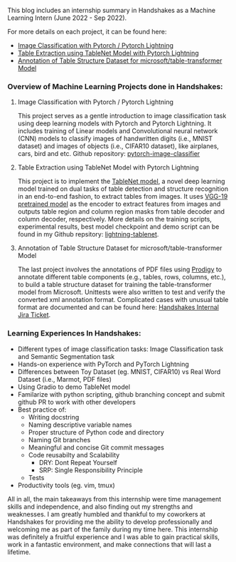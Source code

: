 This blog includes an internship summary in Handshakes as a Machine Learning Intern (June 2022 - Sep 2022). 

For more details on each project, it can be found here:  
  - [Image Classification with Pytorch / Pytorch Lightning](https://claudiamohh.github.io/2022/06/28/Image-Classification-with-Pytorch.html)
  - [Table Extraction using TableNet Model with Pytorch Lightning](https://claudiamohh.github.io/2022/08/30/Table-Extraction-using-TableNet-Model-with-Pytorch-Lightning.html)
  - [Annotation of Table Structure Dataset for microsoft/table-transformer Model](https://claudiamohh.github.io/2022/09/23/Annotation-of-Table-Structure-Dataset-for-table-transformor-model.html)

### Overview of Machine Learning Projects done in Handshakes: 
  1. Image Classification with Pytorch / Pytorch Lightning 
     
      This project serves as a gentle introduction to image classification task using deep learning models with Pytorch and Pytorch Lightning. It includes training of Linear models and Convolutional neural network (CNN) models to classify images of handwritten digits (i.e., MNIST dataset) and images of objects (i.e., CIFAR10 dataset), like airplanes, cars, bird and etc. Github repository: [pytorch-image-classifier](https://github.com/claudiamohh/pytorch-image-classifier)

  2. Table Extraction using TableNet Model with Pytorch Lightning

      This project is to implement the [TableNet model](https://arxiv.org/abs/2001.01469), a novel deep learning model trained on dual tasks of table detection and structure recognition in an end-to-end fashion, to extract tables from images. It uses [VGG-19 pretrained model](https://arxiv.org/abs/1409.1556) as the encoder to extract features from images and outputs table region and column region masks from table decoder and column decoder, respectively. More details on the training scripts, experimental results, best model checkpoint and demo script can be found in my Github repsitory: [lightning-tablenet](https://github.com/claudiamohh/lightning-tablenet).
      
  3. Annotation of Table Structure Dataset for microsoft/table-transformer Model
     
     The last project involves the annotations of PDF files using [Prodigy](https://prodi.gy/) to annotate different table components (e.g., tables, rows, columns, etc.), to build a table structure dataset for training the table-transformer model from Microsoft. Unittests were also written to test and verify the converted xml annotation format. Complicated cases with unusual table format are documented and can be found here: [Handshakes Internal Jira Ticket](https://handshakesbydc.atlassian.net/browse/AI-335).


### Learning Experiences In Handshakes: 
 - Different types of image classification tasks: Image Classification task and Semantic Segmentation task
 - Hands-on experience with PyTorch and PyTorch Lightning
 - Differences between Toy Dataset (eg. MNIST, CIFAR10) vs Real Word Dataset (i.e., Marmot, PDF files)
 - Using Gradio to demo TableNet model 
 - Familarize with python scripting, github branching concept and submit github PR to work with other developers
 - Best practice of: 
     - Writing docstring 
     - Naming descriptive variable names 
     - Proper structure of Python code and directory
     - Naming Git branches 
     - Meaningful and concise Git commit messages 
     - Code reusabilty and Scalability  
        - DRY: Dont Repeat Yourself
        - SRP: Single Responsibility Principle
     - Tests 
 - Productivity tools (eg. vim, tmux) 

All in all, the main takeaways from this internship were time management skills and independence, and also finding out my strengths and weaknesses. I am greatly humbled and thankful to my coworkers at Handshakes for providing me the ability to develop professionally and welcoming me as part of the family during my time here.  This internship was definitely a fruitful experience and I was able to gain practical skills, work in a fantastic environment, and make connections that will last a lifetime.
